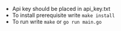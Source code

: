 * Api key should be placed in api_key.txt
* To install prerequisite write `make install`
* To run write `make` or `go run main.go`